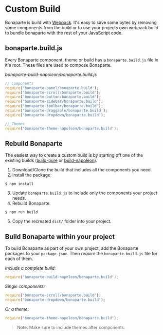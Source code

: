 # Custom Build

Bonaparte is build with [Webpack](http://webpack.github.io/). It's easy to save some bytes by removing some components from the build or to use your projects own webpack build to bundle bonaparte with the rest of your JavaScript code.

## bonaparte.build.js

Every Bonaparte component, theme or build has a `bonaparte.build.js` file in it's root. These files are used to compose Bonaparte.

*bonaparte-build-napoleon/bonaparte.build.js*
```javascript
// Components
require('bonaparte-panel/bonaparte.build');
require('bonaparte-scroll/bonaparte.build');
require('bonaparte-button/bonaparte.build');
require('bonaparte-sidebar/bonaparte.build');
require('bonaparte-toolbar/bonaparte.build');
require('bonaparte-draggable/bonaparte.build');
require('bonaparte-dropdown/bonaparte.build');

// Themes
require('bonaparte-theme-napoleon/bonaparte.build');

```

## Rebuild Bonaparte

The easiest way to create a custom build is by starting off one of the existing builds ([build-pure](http://github.com/bonaparte/build-pure) or [build-napoleon](http://github.com/bonaparte/build-napoleon)).

1. Download/Clone the build that includes all the components you need.
2. Install the package:
 ```
$ npm install
```
3. Update `bonaparte.build.js` to include only the components your project needs.
4. Rebuild Bonaparte:
 ```
$ npm run build
```
5. Copy the recreated `dist/` folder into your project.

## Build Bonaparte within your project

To build Bonaparte as part of your own project, add the Bonaparte packages to your `package.json`. Then *require* the `bonaparte.build.js` file for each of them.

*Include a complete build:*
```javascript
require('bonaparte-build-napoleon/bonaparte.build');
```

*Single components:*
```javascript
require('bonaparte-scroll/bonaparte.build');
require('bonaparte-dropdown/bonaparte.build');
```
*Or a theme:*
```javascript
require('bonaparte-theme-napoleon/bonaparte.build');
```

> Note: Make sure to include themes after components.
